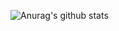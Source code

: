 ![Anurag's github stats](https://github-readme-stats.vercel.app/api?username=farhadmammadli&theme=tokyonight&hide=stars&show_icons=true)
